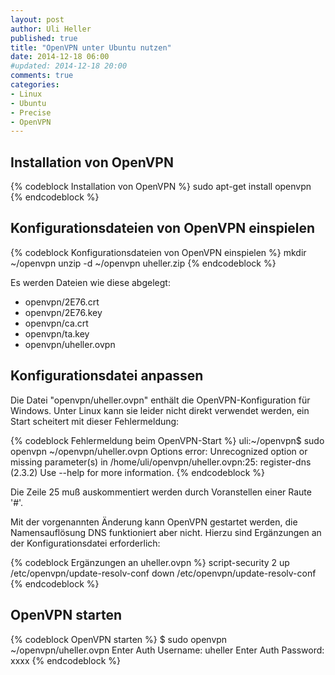 ```yaml
---
layout: post
author: Uli Heller
published: true
title: "OpenVPN unter Ubuntu nutzen"
date: 2014-12-18 06:00
#updated: 2014-12-18 20:00
comments: true
categories: 
- Linux
- Ubuntu
- Precise
- OpenVPN
---
```


Installation von OpenVPN
------------------------

{% codeblock Installation von OpenVPN %}
sudo apt-get install openvpn
{% endcodeblock %}

Konfigurationsdateien von OpenVPN einspielen
---------------------------------------------

{% codeblock Konfigurationsdateien von OpenVPN einspielen %}
mkdir ~/openvpn
unzip -d ~/openvpn uheller.zip
{% endcodeblock %}

Es werden Dateien wie diese abgelegt:

* openvpn/2E76.crt        
* openvpn/2E76.key        
* openvpn/ca.crt          
* openvpn/ta.key          
* openvpn/uheller.ovpn    

Konfigurationsdatei anpassen
----------------------------

Die Datei "openvpn/uheller.ovpn" enthält die OpenVPN-Konfiguration
für Windows. Unter Linux kann sie leider nicht direkt verwendet werden,
ein Start scheitert mit dieser Fehlermeldung:

{% codeblock Fehlermeldung beim OpenVPN-Start %}
uli:~/openvpn$ sudo openvpn ~/openvpn/uheller.ovpn
Options error: Unrecognized option or missing parameter(s) in /home/uli/openvpn/uheller.ovpn:25: register-dns (2.3.2)
Use --help for more information.
{% endcodeblock %}

Die Zeile 25 muß auskommentiert werden durch Voranstellen einer Raute '#'.

Mit der vorgenannten Änderung kann OpenVPN gestartet werden, die
Namensauflösung DNS funktioniert aber nicht. Hierzu sind Ergänzungen
an der Konfigurationsdatei erforderlich:

{% codeblock Ergänzungen an uheller.ovpn %}
script-security 2
up /etc/openvpn/update-resolv-conf
down /etc/openvpn/update-resolv-conf
{% endcodeblock %}

OpenVPN starten
---------------

{% codeblock OpenVPN starten %}
$ sudo openvpn ~/openvpn/uheller.ovpn
Enter Auth Username: uheller
Enter Auth Password: xxxx
{% endcodeblock %}
